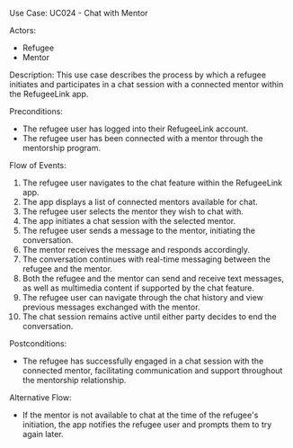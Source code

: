 Use Case: UC024 - Chat with Mentor

Actors:
- Refugee
- Mentor

Description:
This use case describes the process by which a refugee initiates and participates in a chat session with a connected mentor within the RefugeeLink app.

Preconditions:
- The refugee user has logged into their RefugeeLink account.
- The refugee user has been connected with a mentor through the mentorship program.

Flow of Events:
1. The refugee user navigates to the chat feature within the RefugeeLink app.
2. The app displays a list of connected mentors available for chat.
3. The refugee user selects the mentor they wish to chat with.
4. The app initiates a chat session with the selected mentor.
5. The refugee user sends a message to the mentor, initiating the conversation.
6. The mentor receives the message and responds accordingly.
7. The conversation continues with real-time messaging between the refugee and the mentor.
8. Both the refugee and the mentor can send and receive text messages, as well as multimedia content if supported by the chat feature.
9. The refugee user can navigate through the chat history and view previous messages exchanged with the mentor.
10. The chat session remains active until either party decides to end the conversation.

Postconditions:
- The refugee has successfully engaged in a chat session with the connected mentor, facilitating communication and support throughout the mentorship relationship.

Alternative Flow:
- If the mentor is not available to chat at the time of the refugee's initiation, the app notifies the refugee user and prompts them to try again later.
